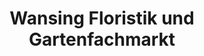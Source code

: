 ---
title: "Wansing Floristik und Gartenfachmarkt"
url: /borken/wansing-floristik-und-gartenfachmarkt/
shop: Blumen
---